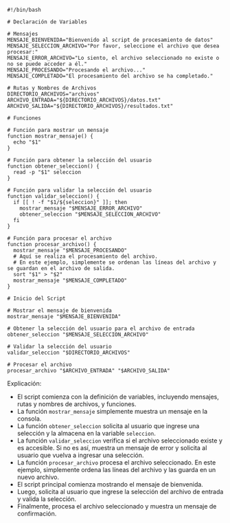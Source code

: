 ```
#!/bin/bash

# Declaración de Variables

# Mensajes
MENSAJE_BIENVENIDA="Bienvenido al script de procesamiento de datos"
MENSAJE_SELECCION_ARCHIVO="Por favor, seleccione el archivo que desea procesar:"
MENSAJE_ERROR_ARCHIVO="Lo siento, el archivo seleccionado no existe o no se puede acceder a él."
MENSAJE_PROCESANDO="Procesando el archivo..."
MENSAJE_COMPLETADO="El procesamiento del archivo se ha completado."

# Rutas y Nombres de Archivos
DIRECTORIO_ARCHIVOS="archivos"
ARCHIVO_ENTRADA="${DIRECTORIO_ARCHIVOS}/datos.txt"
ARCHIVO_SALIDA="${DIRECTORIO_ARCHIVOS}/resultados.txt"

# Funciones

# Función para mostrar un mensaje
function mostrar_mensaje() {
  echo "$1"
}

# Función para obtener la selección del usuario
function obtener_seleccion() {
  read -p "$1" seleccion
}

# Función para validar la selección del usuario
function validar_seleccion() {
  if [[ ! -f "$1/${seleccion}" ]]; then
    mostrar_mensaje "$MENSAJE_ERROR_ARCHIVO"
    obtener_seleccion "$MENSAJE_SELECCION_ARCHIVO"
  fi
}

# Función para procesar el archivo
function procesar_archivo() {
  mostrar_mensaje "$MENSAJE_PROCESANDO"
  # Aquí se realiza el procesamiento del archivo.
  # En este ejemplo, simplemente se ordenan las líneas del archivo y se guardan en el archivo de salida.
  sort "$1" > "$2"
  mostrar_mensaje "$MENSAJE_COMPLETADO"
}

# Inicio del Script

# Mostrar el mensaje de bienvenida
mostrar_mensaje "$MENSAJE_BIENVENIDA"

# Obtener la selección del usuario para el archivo de entrada
obtener_seleccion "$MENSAJE_SELECCION_ARCHIVO"

# Validar la selección del usuario
validar_seleccion "$DIRECTORIO_ARCHIVOS"

# Procesar el archivo
procesar_archivo "$ARCHIVO_ENTRADA" "$ARCHIVO_SALIDA"
```

Explicación:

* El script comienza con la definición de variables, incluyendo mensajes, rutas y nombres de archivos, y funciones.
* La función `mostrar_mensaje` simplemente muestra un mensaje en la consola.
* La función `obtener_seleccion` solicita al usuario que ingrese una selección y la almacena en la variable `seleccion`.
* La función `validar_seleccion` verifica si el archivo seleccionado existe y es accesible. Si no es así, muestra un mensaje de error y solicita al usuario que vuelva a ingresar una selección.
* La función `procesar_archivo` procesa el archivo seleccionado. En este ejemplo, simplemente ordena las líneas del archivo y las guarda en un nuevo archivo.
* El script principal comienza mostrando el mensaje de bienvenida.
* Luego, solicita al usuario que ingrese la selección del archivo de entrada y valida la selección.
* Finalmente, procesa el archivo seleccionado y muestra un mensaje de confirmación.